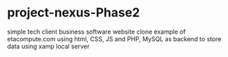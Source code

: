 # project-nexus-Phase2
simple tech client business software website clone example of etacompute.com using html, CSS, JS and PHP, MySQL as backend to store data using xamp local server
